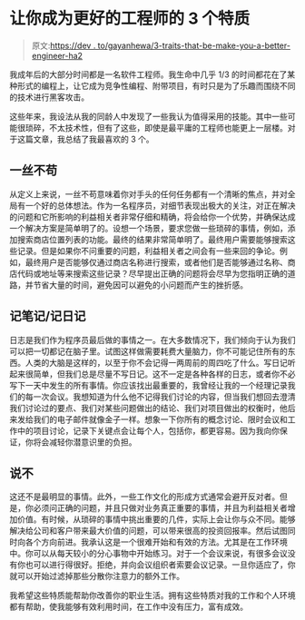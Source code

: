 # 让你成为更好的工程师的 3 个特质

> 原文:[https://dev . to/gayanhewa/3-traits-that-be-make-you-a-better-engineer-ha2](https://dev.to/gayanhewa/3-traits-that-will-make-you-a-better-engineer-ha2)

我成年后的大部分时间都是一名软件工程师。我生命中几乎 1/3 的时间都花在了某种形式的编程上，让它成为竞争性编程、附带项目，有时只是为了乐趣而围绕不同的技术进行黑客攻击。

这些年来，我设法从我的同龄人中发现了一些我认为值得采用的技能。其中一些可能很琐碎，不太技术性，但有了这些，即使是最平庸的工程师也能更上一层楼。对于这篇文章，我总结了我最喜欢的 3 个。

## [](#being-meticulous)一丝不苟

从定义上来说，一丝不苟意味着你对手头的任何任务都有一个清晰的焦点，并对全局有一个好的总体想法。作为一名程序员，对细节表现出极大的关注，对正在解决的问题和它所影响的利益相关者非常仔细和精确，将会给你一个优势，并确保达成一个解决方案是简单明了的。设想一个场景，要求您做一些琐碎的事情，例如，添加搜索商店位置列表的功能。最终的结果非常简单明了。最终用户需要能够搜索这些记录。但是如果你不问重要的问题，利益相关者之间会有一些来回的争论。例如，最终用户是否能够仅通过商店名称进行搜索，或者他们是否能够通过名称、商店代码或地址等来搜索这些记录？尽早提出正确的问题将会尽早为您指明正确的道路，并节省大量的时间，避免因可以避免的小问题而产生的挫折感。

## [](#taking-notes-journaling)记笔记/记日记

日志是我们作为程序员最后做的事情之一。在大多数情况下，我们倾向于认为我们可以把一切都记在脑子里。试图这样做需要耗费大量脑力，你不可能记住所有的东西。人类的大脑是这样的，以至于你不会记得一两周前的周四吃了什么。写日记听起来很简单，但我们总是尽量不写日记。这不一定是各种各样的日志，或者你不必写下一天中发生的所有事情。你应该找出最重要的，我曾经让我的一个经理记录我们的每一次会议。我想知道为什么他不记得我们讨论的内容，但当我们想回去澄清我们讨论过的要点、我们对某些问题做出的结论、我们对项目做出的权衡时，他后来发给我们的电子邮件就像金子一样。想象一下你所有的概念讨论、限时会议和工作中的项目讨论，记录下关键点会让每个人，包括你，都更容易。因为我向你保证，你将会减轻你潜意识里的负担。

## [](#saying-no)说不

这还不是最明显的事情。此外，一些工作文化的形成方式通常会避开反对者。但是，你必须问正确的问题，并且只做对业务真正重要的事情，并且为利益相关者增加价值。有时候，从琐碎的事情中挑出重要的几件，实际上会让你与众不同。能够解决给公司和客户带来最大价值的问题，可以带来很高的投资回报率。然后试图同时向各个方向前进。我承认这是一个很难开始和有效的方法。尤其是在工作环境中。你可以从每天较小的分心事物中开始练习。对于一个会议来说，有很多会议没有你也可以进行得很好。拒绝，并向会议组织者索要会议记录。一旦你适应了，你就可以开始过滤掉那些分散你注意力的额外工作。

我希望这些特质能帮助你改善你的职业生活。拥有这些特质对我的工作和个人环境都有帮助，使我能够有效利用时间，在工作中没有压力，富有成效。